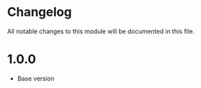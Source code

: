 # Changelog
All notable changes to this module will be documented in this file.

# 1.0.0
* Base version
